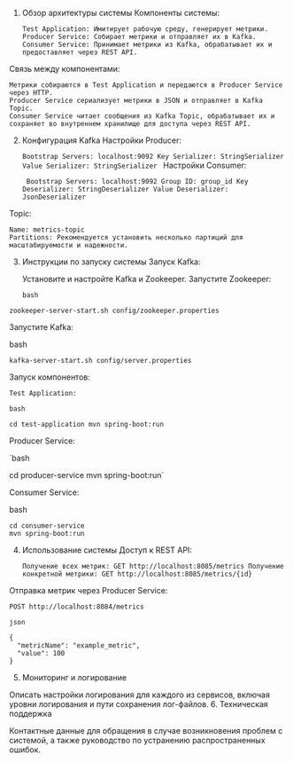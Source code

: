 1. Обзор архитектуры системы
   Компоненты системы:

   `Test Application: Имитирует рабочую среду, генерирует метрики.
   Producer Service: Собирает метрики и отправляет их в Kafka.
   Consumer Service: Принимает метрики из Kafka, обрабатывает их и предоставляет через REST API.`

Связь между компонентами:

    Метрики собираются в Test Application и передаются в Producer Service через HTTP.
    Producer Service сериализует метрики в JSON и отправляет в Kafka Topic.
    Consumer Service читает сообщения из Kafka Topic, обрабатывает их и сохраняет во внутреннем хранилище для доступа через REST API.

2. Конфигурация Kafka
   Настройки Producer:

   `Bootstrap Servers: localhost:9092
   Key Serializer: StringSerializer
   Value Serializer: StringSerializer
`
Настройки Consumer:

   ` Bootstrap Servers: localhost:9092
    Group ID: group_id
    Key Deserializer: StringDeserializer
    Value Deserializer: JsonDeserializer`

Topic:

    Name: metrics-topic
    Partitions: Рекомендуется установить несколько партиций для масштабируемости и надежности.

3. Инструкции по запуску системы
   Запуск Kafka:

   Установите и настройте Kafka и Zookeeper.
   Запустите Zookeeper:

   `bash`

`zookeeper-server-start.sh config/zookeeper.properties`

Запустите Kafka:

bash

    kafka-server-start.sh config/server.properties

Запуск компонентов:

    Test Application:

    bash

`cd test-application
mvn spring-boot:run`

Producer Service:

`bash

cd producer-service
mvn spring-boot:run`

Consumer Service:

bash

    cd consumer-service
    mvn spring-boot:run

4. Использование системы
   Доступ к REST API:

   `Получение всех метрик: GET http://localhost:8085/metrics
   Получение конкретной метрики: GET http://localhost:8085/metrics/{id}`

Отправка метрик через Producer Service:

    POST http://localhost:8084/metrics

    json

    {
      "metricName": "example_metric",
      "value": 100
    }

5. Мониторинг и логирование

Описать настройки логирования для каждого из сервисов, включая уровни логирования и пути сохранения лог-файлов.
6. Техническая поддержка

Контактные данные для обращения в случае возникновения проблем с системой, а также руководство по устранению распространенных ошибок.